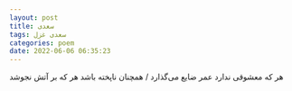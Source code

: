 ```yaml
---
layout: post
title: سعدی
tags: سعدی غزل
categories: poem
date: 2022-06-06 06:35:23
---
```


هر که معشوقی ندارد عمر ضایع می‌گذارد / همچنان ناپخته باشد هر که بر آتش نجوشد
